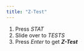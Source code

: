 ```yaml
---
title: "Z-Test"
---
```


1. Press *STAT*
2. Slide over to *TESTS*
3. Press *Enter* to get ***Z-Test***
